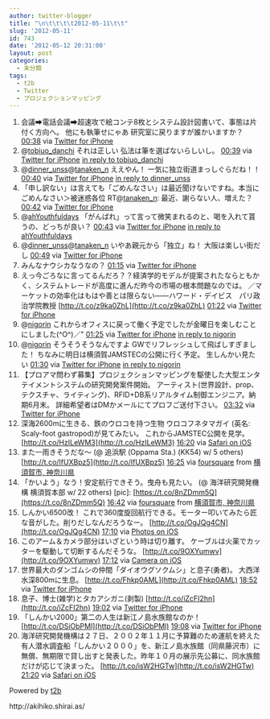 ```yaml
---
author: twitter-blogger
title: "\n\t\t\t\t2012-05-11\t\t"
slug: '2012-05-11'
id: 743
date: '2012-05-12 20:31:00'
layout: post
categories:
  - 未分類
tags:
  - t2b
  - Twitter
  - プロジェクションマッピング
---
```


<div xmlns:georss="http://www.georss.org/georss">

1.  <span><span>会議➡電話会議➡超速攻で絵コンテ8枚とシステム設計図書いて、事態は片付く方向へ。 他にも執筆せにゃあ 研究室に戻りますが誰かいますか？</span> <span>[<span>00:38</span>](http://twitter.com/o_ob/status/200912723758948352) <span>via [Twitter for iPhone](http://twitter.com/#!/download/iphone)</span></span></span>
2.  <span><span>@[tobiuo_danchi](http://twitter.com/tobiuo_danchi "tobiuo_danchi") それは正しい 弘法は筆を選ばないらしいし。</span> <span>[<span>00:39</span>](http://twitter.com/o_ob/status/200913060326678529) <span>via [Twitter for iPhone](http://twitter.com/#!/download/iphone)</span> [in reply to tobiuo_danchi](http://twitter.com/tobiuo_danchi/status/200908257810849792)</span></span>
3.  <span><span>@[dinner_unss](http://twitter.com/dinner_unss "dinner_unss")@[tanaken_n](http://twitter.com/tanaken_n "tanaken_n") ええやん！ 一気に独立街道まっしぐらだね！！</span> <span>[<span>00:40</span>](http://twitter.com/o_ob/status/200913343802904576) <span>via [Twitter for iPhone](http://twitter.com/#!/download/iphone)</span> [in reply to dinner_unss](http://twitter.com/dinner_unss/status/200893144945016832)</span></span>
4.  <span><span>「申し訳ない」は言えても「ごめんなさい」は最近聞けないですね。本当にごめんなさい＞被迷惑各位 RT@[tanaken_n](http://twitter.com/tanaken_n "tanaken_n"): 最近、謝らない人、増えた？</span> <span>[<span>00:42</span>](http://twitter.com/o_ob/status/200913754131664896) <span>via [Twitter for iPhone](http://twitter.com/#!/download/iphone)</span></span></span>
5.  <span><span>@[ahYouthfuldays](http://twitter.com/ahYouthfuldays "ahYouthfuldays") 「がんばれ」って言って微笑まれるのと、喝を入れて貰うの、どっちが良い？</span> <span>[<span>00:43</span>](http://twitter.com/o_ob/status/200914089134919680) <span>via [Twitter for iPhone](http://twitter.com/#!/download/iphone)</span> [in reply to ahYouthfuldays](http://twitter.com/ahYouthfuldays/status/200652821471838209)</span></span>
6.  <span><span>@[dinner_unss](http://twitter.com/dinner_unss "dinner_unss")@[tanaken_n](http://twitter.com/tanaken_n "tanaken_n") いやあ親元から「独立」ね！ 大阪は楽しい街だし</span> <span>[<span>00:49</span>](http://twitter.com/o_ob/status/200915623574908928) <span>via [Twitter for iPhone](http://twitter.com/#!/download/iphone)</span></span></span>
7.  <span><span>みんなナウシカなうなの？</span> <span>[<span>01:15</span>](http://twitter.com/o_ob/status/200922066818568192) <span>via [Twitter for iPhone](http://twitter.com/#!/download/iphone)</span></span></span>
8.  <span><span>えっ今ごろなに言ってるんだろ？？経済学的モデルが提案されたならともかく、システムトレードが高度に進んだ昨今の市場の根本問題なのでは。 ／マーケットの効率化はもはや善とは限らない――ハワード・デイビス　パリ政治学院教授 [http://t.co/z9ka0ZhL](http://t.co/z9ka0ZhL)</span> <span>[<span>01:22</span>](http://twitter.com/o_ob/status/200923821723754496) <span>via [Twitter for iPhone](http://twitter.com/#!/download/iphone)</span></span></span>
9.  <span><span>@[nigorin](http://twitter.com/nigorin "nigorin") これからオフィスに戻って働く予定でしたが金曜日を楽しむことにしました(^O^)／"</span> <span>[<span>01:25</span>](http://twitter.com/o_ob/status/200924686354358275) <span>via [Twitter for iPhone](http://twitter.com/#!/download/iphone)</span> [in reply to nigorin](http://twitter.com/nigorin/status/200924312218255360)</span></span>
10.  <span><span>@[nigorin](http://twitter.com/nigorin "nigorin") そうそうそうなんですよ GWでリフレッシュして飛ばしすぎました！ ちなみに明日は横須賀JAMSTECの公開に行く予定。 生しんかい見たい</span> <span>[<span>01:30</span>](http://twitter.com/o_ob/status/200925895303761923) <span>via [Twitter for iPhone](http://twitter.com/#!/download/iphone)</span> [in reply to nigorin](http://twitter.com/nigorin/status/200925405845270530)</span></span>
11.  <span><span>【プロアマ問わず募集】プロジェクションマッピングを駆使した大型エンタテイメントシステムの研究開発案件開始。 アーティスト(世界設計、prop、テクスチャ、ライティング)、RFID+DB系リアルタイム制御エンジニア。納期6月末。 詳細希望者はDMかメールにてプロフご送付下さい。</span> <span>[<span>03:32</span>](http://twitter.com/o_ob/status/200956489429557251) <span>via [Twitter for iPhone](http://twitter.com/#!/download/iphone)</span></span></span>
12.  <span><span>深海2600mに生きる、鉄のウロコを持つ生物 ウロコフネタマガイ (英名: Scaly-foot gastropod)が見てみたい。 これからJAMSTEC公開を見学。 [http://t.co/HzILeWM3](http://t.co/HzILeWM3)</span> <span>[<span>16:20</span>](http://twitter.com/o_ob/status/201149881170137088) <span>via [Safari on iOS](http://www.apple.com)</span></span></span>
13.  <span><span>また一雨きそうだな～ (@ 追浜駅 (Oppama Sta.) (KK54) w/ 5 others) [http://t.co/IfUXBpz5](http://t.co/IfUXBpz5)</span> <span>[<span>16:25</span>](http://twitter.com/o_ob/status/201151104711524352) <span>via [foursquare](http://foursquare.com)</span> from [横須賀市, 神奈川県<span></span>](http://maps.google.com/maps?q=35.31574676,139.62486863)</span></span>
14.  <span><span>「かいよう」なう！安定航行できそう。曳舟も見たい。 (@ 海洋研究開発機構 横須賀本部 w/ 22 others) [pic]: [https://t.co/8nZDmm5Q](https://t.co/8nZDmm5Q)</span> <span>[<span>16:42</span>](http://twitter.com/o_ob/status/201155397179015171) <span>via [foursquare](http://foursquare.com)</span> from [横須賀市, 神奈川県<span></span>](http://maps.google.com/maps?q=35.32025521,139.64925528)</span></span>
15.  <span><span>しんかい6500改！ これで360度旋回航行できる。モーター叩いてみたら匠な音がした。削りだしなんだろうなー。 [http://t.co/OgJQg4CN](http://t.co/OgJQg4CN)</span> <span>[<span>17:10</span>](http://twitter.com/o_ob/status/201162529823670272) <span>via [Photos on iOS](http://www.apple.com)</span></span></span>
16.  <span><span>このアーム＆カメラ部分はいざという時は切り離す。 ケーブルは火薬でカッターを駆動して切断するんだそうな。 [http://t.co/9OXYumwv](http://t.co/9OXYumwv)</span> <span>[<span>17:12</span>](http://twitter.com/o_ob/status/201162971714560000) <span>via [Camera on iOS](http://www.apple.com)</span></span></span>
17.  <span><span>世界最大のダンゴムシの仲間「ダイオウグソクムシ」と息子(勇者)。 大西洋水深800mに生息。 [http://t.co/Fhkp0AML](http://t.co/Fhkp0AML)</span> <span>[<span>18:52</span>](http://twitter.com/o_ob/status/201188003333410817) <span>via [Twitter for iPhone](http://twitter.com/#!/download/iphone)</span></span></span>
18.  <span><span>息子、博士(雑学)とタカアシガニ(剥製) [http://t.co/iZcFI2hn](http://t.co/iZcFI2hn)</span> <span>[<span>19:02</span>](http://twitter.com/o_ob/status/201190675281231872) <span>via [Twitter for iPhone](http://twitter.com/#!/download/iphone)</span></span></span>
19.  <span><span>「しんかい2000」第二の人生は新江ノ島水族館なのか！ [http://t.co/DSiObPMl](http://t.co/DSiObPMl)</span> <span>[<span>19:08</span>](http://twitter.com/o_ob/status/201192067345563648) <span>via [Twitter for iPhone](http://twitter.com/#!/download/iphone)</span></span></span>
20.  <span><span>海洋研究開発機構は２７日、２００２年１１月に予算難のため運航を終えた有人潜水調査船「しんかい２０００」を、新江ノ島水族館（同県藤沢市）に無償、無期限で貸し出すと発表した。昨年１０月の展示先公募に、同水族館だけが応じて決まった。 [http://t.co/isW2HGTw](http://t.co/isW2HGTw)</span> <span>[<span>21:20</span>](http://twitter.com/o_ob/status/201225326938947584) <span>via [Safari on iOS](http://www.apple.com)</span></span></span>

</div>

Powered by [t2b](http://t2b.utilz.jp/)

<div>http://akihiko.shirai.as/</div>